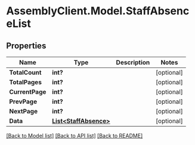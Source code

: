# AssemblyClient.Model.StaffAbsenceList
## Properties

Name | Type | Description | Notes
------------ | ------------- | ------------- | -------------
**TotalCount** | **int?** |  | [optional] 
**TotalPages** | **int?** |  | [optional] 
**CurrentPage** | **int?** |  | [optional] 
**PrevPage** | **int?** |  | [optional] 
**NextPage** | **int?** |  | [optional] 
**Data** | [**List&lt;StaffAbsence&gt;**](StaffAbsence.md) |  | [optional] 

[[Back to Model list]](../README.md#documentation-for-models) [[Back to API list]](../README.md#documentation-for-api-endpoints) [[Back to README]](../README.md)

